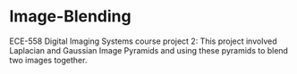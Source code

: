 # Image-Blending
ECE-558 Digital Imaging Systems course project 2: This project involved Laplacian and Gaussian Image Pyramids and using these pyramids to blend two images together.
